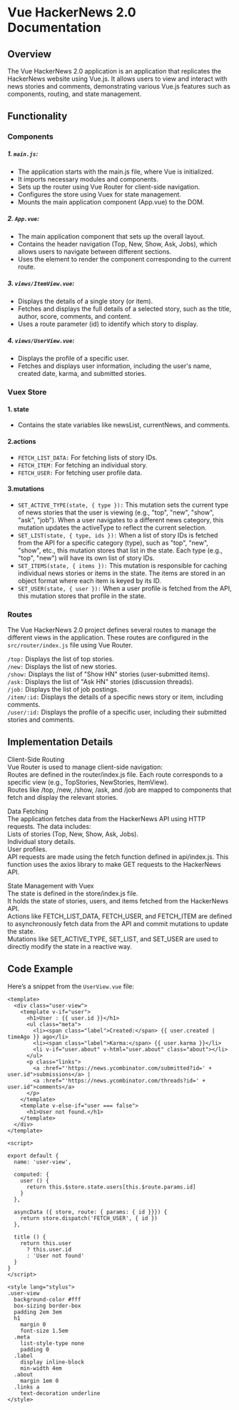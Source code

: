 # Vue HackerNews 2.0 Documentation

## Overview

The Vue HackerNews 2.0 application is an application that replicates the HackerNews website using Vue.js. It allows users to view and interact with news stories and comments, demonstrating various Vue.js features such as components, routing, and state management.

## Functionality

### Components

##### 1. `main.js`:
   - The application starts with the main.js file, where Vue is initialized.  
   - It imports necessary modules and components.  
   - Sets up the router using Vue Router for client-side navigation.  
   - Configures the store using Vuex for state management.  
   - Mounts the main application component (App.vue) to the DOM.  
   
##### 2. `App.vue`:
   - The main application component that sets up the overall layout.
   - Contains the header navigation (Top, New, Show, Ask, Jobs), which allows users to navigate between different sections.
   - Uses the <router-view> element to render the component corresponding to the current route.

##### 3. `views/ItemView.vue`:
   - Displays the details of a single story (or item).
   - Fetches and displays the full details of a selected story, such as the title, author, score, comments, and content.
   - Uses a route parameter (id) to identify which story to display.

##### 4. `views/UserView.vue`:
   - Displays the profile of a specific user.
   - Fetches and displays user information, including the user's name, created date, karma, and submitted stories.

        
### Vuex Store

#### 1. state  
   - Contains the state variables like newsList, currentNews, and comments.
      
#### 2.actions  
   - `FETCH_LIST_DATA:` For fetching lists of story IDs.
   - `FETCH_ITEM:` For fetching an individual story.
   - `FETCH_USER:` For fetching user profile data.
        
#### 3.mutations
   - `SET_ACTIVE_TYPE(state, { type }):` This mutation sets the current type of news stories that the user is viewing (e.g., "top", "new", "show", "ask", "job"). When a user navigates to a different news category, this mutation updates the activeType to reflect the current selection.
   - `SET_LIST(state, { type, ids }):` When a list of story IDs is fetched from the API for a specific category (type), such as "top", "new", "show", etc., this mutation stores that list in the state. Each type (e.g., "top", "new") will have its own list of story IDs.
   - `SET_ITEMS(state, { items }):` This mutation is responsible for caching individual news stories or items in the state. The items are stored in an object format where each item is keyed by its ID. 
   - `SET_USER(state, { user }):` When a user profile is fetched from the API, this mutation stores that profile in the state.

### Routes

The Vue HackerNews 2.0 project defines several routes to manage the different views in the application. These routes are configured in the `src/router/index.js` file using Vue Router. 

   `/top:` Displays the list of top stories.  
   `/new:` Displays the list of new stories.  
   `/show:` Displays the list of "Show HN" stories (user-submitted items).  
   `/ask:` Displays the list of "Ask HN" stories (discussion threads).  
   `/job:` Displays the list of job postings.  
   `/item/:id:` Displays the details of a specific news story or item, including comments.  
   `/user/:id:` Displays the profile of a specific user, including their submitted stories and comments.  

## Implementation Details

Client-Side Routing  
      Vue Router is used to manage client-side navigation:  
        Routes are defined in the router/index.js file. Each route corresponds to a specific view (e.g., TopStories, NewStories, ItemView).  
        Routes like /top, /new, /show, /ask, and /job are mapped to components that fetch and display the relevant stories.  

 Data Fetching  
      The application fetches data from the HackerNews API using HTTP requests. The data includes:  
        Lists of stories (Top, New, Show, Ask, Jobs).  
        Individual story details.  
        User profiles.  
        API requests are made using the fetch function defined in api/index.js. This function uses the axios library to make GET requests to the HackerNews API.  

 State Management with Vuex  
        The state is defined in the store/index.js file.  
        It holds the state of stories, users, and items fetched from the HackerNews API.  
        Actions like FETCH_LIST_DATA, FETCH_USER, and FETCH_ITEM are defined to asynchronously fetch data from the API and commit mutations to update the state.  
        Mutations like SET_ACTIVE_TYPE, SET_LIST, and SET_USER are used to directly modify the state in a reactive way.  

        
    
## Code Example

Here’s a snippet from the `UserView.vue` file:

```
<template>
  <div class="user-view">
    <template v-if="user">
      <h1>User : {{ user.id }}</h1>
      <ul class="meta">
        <li><span class="label">Created:</span> {{ user.created | timeAgo }} ago</li>
        <li><span class="label">Karma:</span> {{ user.karma }}</li>
        <li v-if="user.about" v-html="user.about" class="about"></li>
      </ul>
      <p class="links">
        <a :href="'https://news.ycombinator.com/submitted?id=' + user.id">submissions</a> |
        <a :href="'https://news.ycombinator.com/threads?id=' + user.id">comments</a>
      </p>
    </template>
    <template v-else-if="user === false">
      <h1>User not found.</h1>
    </template>
  </div>
</template>

<script>

export default {
  name: 'user-view',

  computed: {
    user () {
      return this.$store.state.users[this.$route.params.id]
    }
  },

  asyncData ({ store, route: { params: { id }}}) {
    return store.dispatch('FETCH_USER', { id })
  },

  title () {
    return this.user
      ? this.user.id
      : 'User not found'
  }
}
</script>

<style lang="stylus">
.user-view
  background-color #fff
  box-sizing border-box
  padding 2em 3em
  h1
    margin 0
    font-size 1.5em
  .meta
    list-style-type none
    padding 0
  .label
    display inline-block
    min-width 4em
  .about
    margin 1em 0
  .links a
    text-decoration underline
</style>
```
